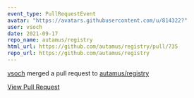 ```yaml
---
event_type: PullRequestEvent
avatar: "https://avatars.githubusercontent.com/u/814322?"
user: vsoch
date: 2021-09-17
repo_name: autamus/registry
html_url: https://github.com/autamus/registry/pull/735
repo_url: https://github.com/autamus/registry
---
```


<a href='https://github.com/vsoch' target='_blank'>vsoch</a> merged a pull request to <a href='https://github.com/autamus/registry' target='_blank'>autamus/registry</a>

<a href='https://github.com/autamus/registry/pull/735' target='_blank'>View Pull Request</a>